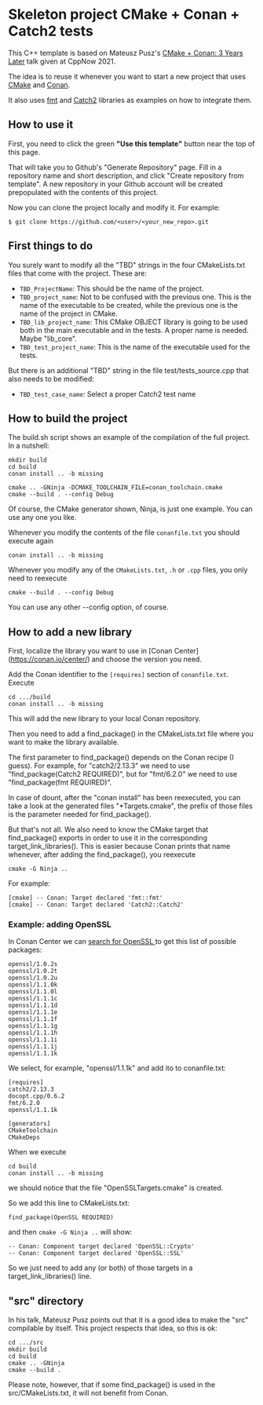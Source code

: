 # Skeleton project CMake + Conan + Catch2 tests
This C++ template is based on Mateusz Pusz's [CMake + Conan: 3 Years Later](https://youtu.be/mrSwJBJ-0z8) talk given at CppNow 2021.

The idea is to reuse it whenever you want to start a new project that uses [CMake](https://cmake.org/) and [Conan](https://conan.io/).

It also uses [fmt](https://github.com/fmtlib/fmt) and [Catch2](https://github.com/catchorg/Catch2) libraries as examples on how to integrate them.

## How to use it

First, you need to click the green **"Use this template"** button near the top of this page.

That will take you to Github's "Generate Repository" page.
Fill in a repository name and short description, and click "Create repository from template".
A new repository in your Github account will be created prepopulated with the contents of this project.

Now you can clone the project locally and modify it. For example:

    $ git clone https://github.com/<user>/<your_new_repo>.git

## First things to do

You surely want to modify all the "TBD" strings in the four CMakeLists.txt files that come with the project. These are:
- `TBD_ProjectName`: This should be the name of the project.
- `TBD_project_name`: Not to be confused with the previous one. This is the name of the executable to be created, while the previous one is the name of the project in CMake.
- `TBD_lib_project_name`: This CMake OBJECT library is going to be used both in the main executable and in the tests. A proper name is needed. Maybe "lib_core".
- `TBD_test_project_name`: This is the name of the executable used for the tests.

But there is an additional "TBD" string in the file test/tests_source.cpp that also needs to be modified:
- `TBD_test_case_name`: Select a proper Catch2 test name

## How to build the project

The build.sh script shows an example of the compilation of the full project.
In a nutshell:
```
mkdir build
cd build
conan install .. -b missing

cmake .. -GNinja -DCMAKE_TOOLCHAIN_FILE=conan_toolchain.cmake
cmake --build . --config Debug
```
Of course, the CMake generator shown, Ninja, is just one example. You can use any one you like.

Whenever you modify the contents of the file `conanfile.txt` you should execute again
```
conan install .. -b missing
```

Whenever you modify any of the `CMakeLists.txt`, `.h` or `.cpp` files, you only need to reexecute
```
cmake --build . --config Debug
```
You can use any other --config option, of course.

## How to add a new library

First, localize the library you want to use in [Conan Center] (https://conan.io/center/) and choose the version you need.

Add the Conan identifier to the `[requires]` section of `conanfile.txt`.
Execute 
```
cd .../build
conan install .. -b missing
```
This will add the new library to your local Conan repository.

Then you need to add a find_package() in the CMakeLists.txt file where you want to make the library available.

The first parameter to find_package() depends on the Conan recipe (I guess). For example, 
for "catch2/2.13.3" we need to use "find_package(Catch2 REQUIRED)", but for "fmt/6.2.0" we need to use
"find_package(fmt REQUIRED)".

In case of dount, after the "conan install" has been reexecuted, you can take a look at the generated files "*Targets.cmake",
the prefix of those files is the parameter needed for find_package().

But that's not all. We also need to know the CMake target that find_package() exports in order to use it in the corresponding
target_link_libraries(). This is easier because Conan prints that name whenever, after adding the find_package(), you reexecute 
```
cmake -G Ninja ..
```
For example:
```
[cmake] -- Conan: Target declared 'fmt::fmt'
[cmake] -- Conan: Target declared 'Catch2::Catch2'
```

### Example: adding OpenSSL

In Conan Center we can [search for OpenSSL ](https://conan.io/center/openssl) to get this list of possible packages:
```
openssl/1.0.2s
openssl/1.0.2t
openssl/1.0.2u
openssl/1.1.0k
openssl/1.1.0l
openssl/1.1.1c
openssl/1.1.1d
openssl/1.1.1e
openssl/1.1.1f
openssl/1.1.1g
openssl/1.1.1h
openssl/1.1.1i
openssl/1.1.1j
openssl/1.1.1k
```
We select, for example, "openssl/1.1.1k" and add ito to conanfile.txt:
```
[requires]
catch2/2.13.3
docopt.cpp/0.6.2
fmt/6.2.0
openssl/1.1.1k

[generators]
CMakeToolchain
CMakeDeps
```

When we execute
```
cd build
conan install .. -b missing
```
we should notice that the file "OpenSSLTargets.cmake" is created.

So we add this line to CMakeLists.txt:
```
find_package(OpenSSL REQUIRED)
```
and then `cmake -G Ninja ..` will show:
```
-- Conan: Component target declared 'OpenSSL::Crypto'
-- Conan: Component target declared 'OpenSSL::SSL'
```
So we just need to add any (or both) of those targets in a target_link_libraries() line.

## "src" directory

In his talk, Mateusz Pusz points out that it is a good idea to make the "src" compilable by itself.
This project respects that idea, so this is ok:
```
cd .../src
mkdir build
cd build
cmake .. -GNinja
cmake --build .
```
Please note, however, that if some find_package() is used in the src/CMakeLists.txt, it will not benefit from Conan.
